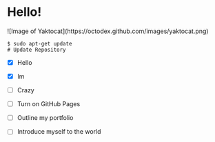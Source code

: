 <h1>Hello!</h1>
![Image of Yaktocat](https://octodex.github.com/images/yaktocat.png)


```
$ sudo apt-get update
# Update Repository
```

- [x] Hello
- [x] Im
- [ ] Crazy


- [ ] Turn on GitHub Pages
- [ ] Outline my portfolio
- [ ] Introduce myself to the world
